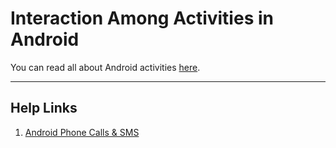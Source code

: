 # Interaction Among Activities in Android

You can read all about Android activities [here](https://developer.android.com/guide/components/activities/intro-activities).

___

## Help Links

1. [Android Phone Calls & SMS](https://google-developer-training.github.io/android-developer-phone-sms-course/index-book.html)
